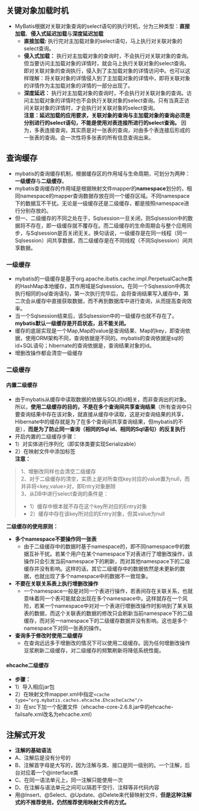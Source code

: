 ## 关键对象加载时机
* MyBatis根据对关联对象查询的select语句的执行时机，分为三种类型：**直接加载**、**侵入式延迟加载**与**深度延迟加载**
  *  **直接加载:** 执行完对主加载对象的select语句，马上执行对关联对象的select查询。
  *  **侵入式加载：** 执行对主加载对象的查询时，不会执行对关联对象的查询。但当要访问主加载对象的详情时，就会马上执行关联对象的select查询。即对关联对象的查询执行，侵入到了主加载对象的详情访问中。也可以这样理解：将关联对象的详情侵入到了主加载对象的详情中，即将关联对象的详情作为主加载对象的详情的一部分出现了。
  *  **深度延迟：** 执行对主加载对象的查询时，不会执行对关联对象的查询。访问主加载对象的详情时也不会执行关联对象的select查询。只有当真正访问关联对象的详情时，才会执行对关联对象的select查询。<br>
**注意：延迟加载的应用要求，关联对象的查询与主加载对象的查询必须是分别进行的select语句，不能是使用对表连接所进行的select查询。** 因为，多表连接查询，其实质是对一张表的查询，对由多个表连接后形成的一张表的查询。会一次性将多张表的所有信息查询出来。
## 查询缓存
* mybatis的查询缓存机制，根据缓存区的作用域与生命周期，可划分为两种：**一级缓存**与**二级缓存**。
* mybatis查询缓存的作用域是根据映射文件mapper的**namespace**划分的，相同namespace的mapper查询数据存放在同一个缓存区域。不同namespace下的数据互不干扰。无论是一级缓存还是二级缓存，都是按照namespace进行分别存放的。
* 但一、二级缓存的不同之处在于，Sqlsession一旦关闭，则Sqlsession中的数据将不存在，即一级缓存就不覆存在。而二级缓存的生命周期会与整个应用同步，与Sqlsession是否关闭无关。换句话说，一级缓存是在同一线程（同一Sqlsession）间共享数据，而二级缓存是在不同线程（不同Sqlsession）间共享数据。
### 一级缓存
* mybatis的一级缓存是基于org.apache.ibatis.cache.impl.PerpetualCache类的HashMap本地缓存，其作用域是Sqlsession。在同一个Sqlsession中两次执行相同的sql查询语句，第一次执行完毕后，会将查询结果写入缓存中，第二次会从缓存中直接获取数据，而不再到数据库中进行查询，从而提高查询效率。
* 当一个Sqlsession结束后，该Sqlsession中的一级缓存也就不存在了。**mybatis默认一级缓存是开启状态，且不能关闭。**
 * 缓存的底层实现是一个Map,Map的value是查询结果、Map的key，即查询依据，使用ORM架构不同，查询依据是不同的。mybatis的查询依据是sql的id+SQL语句；hibernate的查询依据是，查询结果对象的id。
 * 增删改操作都会清空一级缓存
### 二级缓存
#### 内置二级缓存
* 由于mybatis从缓存中读取数据的依据与SQL的id相关，而非查询出的对象。所以，**使用二级缓存的目的，不是在多个查询间共享查询结果**（所有查询中只要查询结果中存在该对象，就直接从缓存中读取，这是对查询结果的共享，Hibernate中的缓存就是为了在多个查询间共享查询结果，但mybatis的不是），**而是为了防止同一查询（相同的Sql id、相同的Sql语句）的反复执行**
* 开启内置的二级缓存步骤：
 *  1）对实体进行序列化（即实体类要实现Serializable）
 *  2）在映射文件中添加<cache/>标签<br>
**注意：**<br>
> 1、增删改同样也会清空二级缓存  
  2、对于二级缓存的清空，实质上是对所查找key对应的value置为null，而并非将<key,value>对，即Entry对象删除   
  3、从DB中进行select查询的条件是：
  > * 1）缓存中根本就不存在这个key所对应的Entry对象
  > * 2）缓存中存在该key所对应的Entry对象，但其value为null

**二级缓存的使用原则：**
* **多个namespace不要操作同一张表**
  * 由于二级缓存中的数据时基于namespace的，即不同namespace中的数据互补干扰。若某个用户在某个namespace下对表进行了增删改操作，该操作只会引发当前namespace下的刷新，而对其他namespace下的二级缓存并没有影响。这样的话，其它二级缓存中的数据依然是未更新的数据，也就出现了多个namespace中的数据不一致现象。
* **不要在关联关系表上执行增删改操作**
  * 一个namespace一般是对同一个表进行操作，若表间存在关联关系，也就意味着同一个表可能就会出现在多个namespace中。这样就存在一个风险，若某一个namespace中对对一个表进行增删改操作时影响到了某关联表的数据，而这个关联表的数据的修改只会刷新当前namespace下的二级缓存，而对另一namespace下的二级缓存数据并没有影响。这也是多个namespace下对同一张表的操作。
* **查询多于修改时使用二级缓存**
  * 在查询远远多于增删改的情况下可以使用二级缓存。因为任何增删改操作豆浆刷新二级缓存，对二级缓存的频繁刷新将降低系统性能。
#### ehcache二级缓存
* **步骤：**<br>
 * 1）导入相应jar包
 * 2）在映射文件mapper.xml中指定`<cache type="org.mybatis.caches.ehcache.EhcacheCache"/>`
 * 3）在src下加一个配置文件（ehcache-core-2.6.8.jar中的ehcache-failsafe.xml改名为ehcache.xml）
## 注解式开发
* **注解的基础语法**
 * A、注解后是没有分号的
 * B、注解首字母是大写的，因为注解与类、接口是同一级别的。一个注解，后台对应着一个@interface类
 * C、在同一语法单元上，同一注解只能使用一次
 * D、在注解与语法单元之间可以隔若干空行、注释等非代码内容
* 用@Insert、@Select、@Update、@Delete来代替映射文件，**但是这种注解式的不推荐使用，仍然推荐使用映射文件的方式。**
